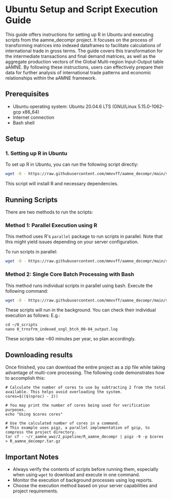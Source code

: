 # Ubuntu Setup and Script Execution Guide

This guide offers instructions for setting up R in Ubuntu and executing scripts from the aamne_decompr project. It focuses on the process of transforming matrices into indexed dataframes to facilitate calculations of international trade in gross terms. The guide covers this transformation for the intermediate transactions and final demand matrices, as well as the aggregate production vectors of the Global Multi-region Input-Output table aAMNE. By following these instructions, users can effectively prepare their data for further analysis of international trade patterns and economic relationships within the aAMNE framework.

## Prerequisites

- Ubuntu operating system: Ubuntu 20.04.6 LTS (GNU/Linux 5.15.0-1062-gcp x86_64)
- Internet connection
- Bash shell

## Setup

### 1. Setting up R in Ubuntu

To set up R in Ubuntu, you can run the following script directly:

```bash
wget -O - https://raw.githubusercontent.com/mmvvff/aamne_decompr/main/src/0_ubuntu_example_run/0_ubuntu_setup_rserver.bash | bash
```

This script will install R and necessary dependencies.

## Running Scripts

There are two methods to run the scripts:

### Method 1: Parallel Execution using R

This method uses R's `parallel` package to run scripts in parallel. Note that this might yield issues depending on your server configuration.

To run scripts in parallel:

```bash
wget -O - https://raw.githubusercontent.com/mmvvff/aamne_decompr/main/src/0_ubuntu_example_run/2_ubuntu_eg_indexed_prll.bash | bash
```

### Method 2: Single Core Batch Processing with Bash

This method runs individual scripts in parallel using bash. Execute the following command:

```bash
wget -O - https://raw.githubusercontent.com/mmvvff/aamne_decompr/main/src/0_ubuntu_example_run/2_ubuntu_eg_indexed_sngl.bash | bash
```

These scripts will run in the background. You can check their individual execution as follows:
E.g.:
```
cd ~/0_scripts
nano 0_trnsfrm_indexed_sngl_btch_00-04_output.log
```

These scripts take ~60 minutes per year, so plan accordingly.


## Downloading results

Once finished, you can download the entire project as a zip file while taking advantage of multi-core processing. The following code demonstrates how to accomplish this:

```
# Calculate the number of cores to use by subtracting 2 from the total available. This helps avoid overloading the system.
cores=$(($(nproc) - 2))

# You may print the number of cores being used for verification purposes.
echo "Using $cores cores"

# Use the calculated number of cores in a command.
# This example uses pigz, a parallel implementation of gzip, to compress the project directory.
tar cf - ~/r_aamne_wwz/2_pipeline/R_aamne_decompr | pigz -9 -p $cores > R_aamne_decompr.tar.gz
```


## Important Notes

- Always verify the contents of scripts before running them, especially when using `wget` to download and execute in one command.
- Monitor the execution of background processes using log reports.
- Choose the execution method based on your server capabilities and project requirements.
